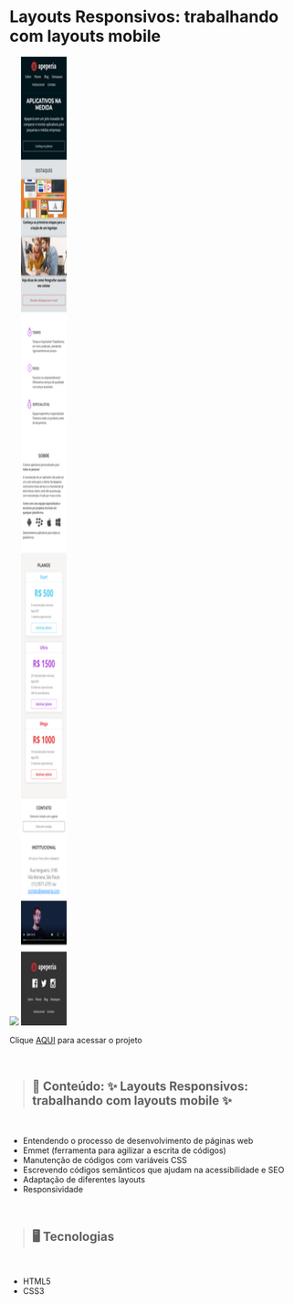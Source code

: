 # Layouts Responsivos: trabalhando com layouts mobile

<img src="./img/preview.png" width=550>
<img src="./img/preview1.png" height=1695 width=80>

Clique [AQUI](https://alineviana.github.io/layouts-responsivos-alura/) para acessar o projeto

<br>

> ## 📝 Conteúdo: ✨ Layouts Responsivos: trabalhando com layouts mobile ✨
<br>

- Entendendo o processo de desenvolvimento de páginas web
- Emmet (ferramenta para agilizar a escrita de códigos)
- Manutenção de códigos com variáveis CSS
- Escrevendo códigos semânticos que ajudam na acessibilidade e SEO
- Adaptação de diferentes layouts
- Responsividade

<br>

> ## 🖥️ Tecnologias
<br>

- HTML5
- CSS3
